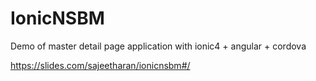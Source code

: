 # IonicNSBM
Demo of master detail page application with ionic4 + angular + cordova

https://slides.com/sajeetharan/ionicnsbm#/
